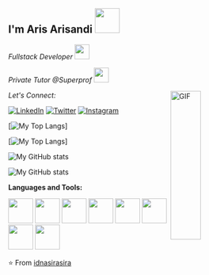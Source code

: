 <h2> I'm Aris Arisandi <img src="https://media.giphy.com/media/12oufCB0MyZ1Go/giphy.gif" width="50"></h2>
<p><em>Fullstack Developer <img src="https://media.giphy.com/media/WUlplcMpOCEmTGBtBW/giphy.gif" width="30"></em></p>
<p><em>Private Tutor @Superprof <img src="https://media.giphy.com/media/WUlplcMpOCEmTGBtBW/giphy.gif" width="30"></em></p>
<img width = "35%" align="right" alt="GIF" height="300px" src="https://media.giphy.com/media/JIX9t2j0ZTN9S/giphy.gif" />

<div align="left">

<i>Let's Connect:</i><br>

<a href="https://www.linkedin.com/in/idnasirasira/" target="_blank"><img src="https://img.shields.io/badge/LinkedIn-%230077B5.svg?&style=flat-square&logo=linkedin&logoColor=white" alt="LinkedIn"></a>
<a href="https://twitter.com/aingtehlieur" target="_blank"><img src="https://img.shields.io/badge/-Twitter-1da1f2?style=flat-square&labelColor=1da1f2&logo=twitter&logoColor=white" alt="Twitter"></a>
<a href="https://www.instagram.com/idnasirasira/" target="_blank"><img src="https://img.shields.io/badge/Instagram-%23E4405F.svg?&style=flat-square&logo=instagram&logoColor=white" alt="Instagram"></a>

</div>

[![My Top Langs](https://github-readme-stats-idnasirasiras-projects.vercel.app/api/top-langs/?username=idnasirasira&v=1)]

[![My Top Langs](https://github-readme-stats-idnasirasiras-projects.vercel.app/api/top-langs/?username=idnasirasira&v=1)]

![My GitHub stats](https://github-readme-stats-idnasirasiras-projects.vercel.app/api?username=idnasirasira&show_icons=true&theme=radical&include_all_commits=true&v=1)

![My GitHub stats](https://github-readme-stats-idnasirasiras-projects.vercel.app/api?username=idnasirasira&show_icons=true&theme=radical&include_all_commits=true&v=1)

**Languages and Tools:**

<p align="left">
    <img src="https://media.giphy.com/media/JqDcpPX8vWahUny0pE/giphy.gif" width="50">
    <img src="https://media.giphy.com/media/kHlrPbN9zaoOo7KXDo/giphy.gif" width="50">
    <img src="https://media3.giphy.com/media/ln7z2eWriiQAllfVcn/200w.webp" width="50">
    <img src="https://media3.giphy.com/media/kdFc8fubgS31b8DsVu/giphy.webp" width="50">
    <img src="https://media.giphy.com/media/SU2ic3wTfuC6JhD1lA/giphy.gif" width="50">
    <img src="https://i.giphy.com/media/LMt9638dO8dftAjtco/200.webp" width="50">
    <img src="https://i.giphy.com/media/eNAsjO55tPbgaor7ma/200w.webp" width="50">
    <img src="https://i.giphy.com/media/IdyAQJVN2kVPNUrojM/200.webp" width="50">
  
</p>

⭐️ From [idnasirasira](https://github.com/idnasirasira)
